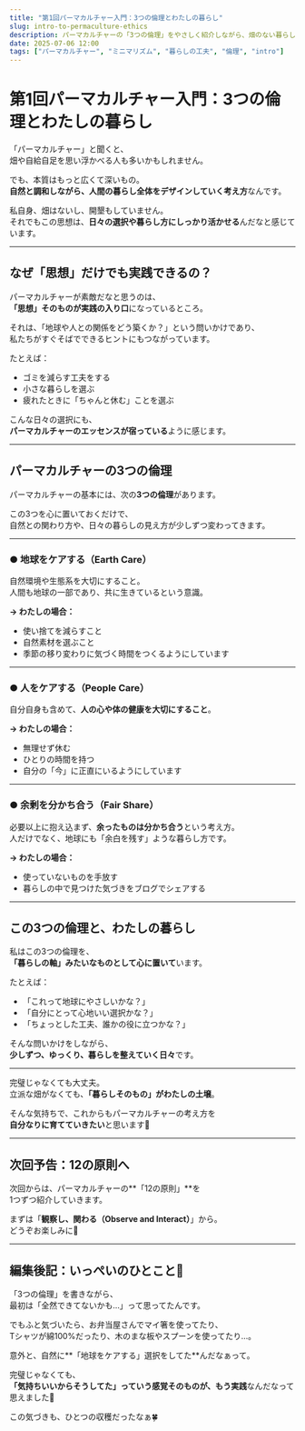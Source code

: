 ```yaml
---
title: "第1回パーマカルチャー入門：3つの倫理とわたしの暮らし"
slug: intro-to-permaculture-ethics
description: パーマカルチャーの「3つの倫理」をやさしく紹介しながら、畑のない暮らしの中で、どう実践につなげられるかを綴ります。ミニマルな暮らしと重なる視点も含めてお届けします。
date: 2025-07-06 12:00
tags: ["パーマカルチャー", "ミニマリズム", "暮らしの工夫", "倫理", "intro"]
---
```


# 第1回パーマカルチャー入門：3つの倫理とわたしの暮らし

「パーマカルチャー」と聞くと、  
畑や自給自足を思い浮かべる人も多いかもしれません。

でも、本質はもっと広くて深いもの。  
**自然と調和しながら、人間の暮らし全体をデザインしていく考え方**なんです。

私自身、畑はないし、開墾もしていません。  
それでもこの思想は、**日々の選択や暮らし方にしっかり活かせる**んだなと感じています。

---

## なぜ「思想」だけでも実践できるの？

パーマカルチャーが素敵だなと思うのは、  
**「思想」そのものが実践の入り口**になっているところ。

それは、「地球や人との関係をどう築くか？」という問いかけであり、  
私たちがすぐそばでできるヒントにもつながっています。

たとえば：

- ゴミを減らす工夫をする  
- 小さな暮らしを選ぶ  
- 疲れたときに「ちゃんと休む」ことを選ぶ

こんな日々の選択にも、  
**パーマカルチャーのエッセンスが宿っている**ように感じます。

---

## パーマカルチャーの3つの倫理

パーマカルチャーの基本には、次の**3つの倫理**があります。

この3つを心に置いておくだけで、  
自然との関わり方や、日々の暮らしの見え方が少しずつ変わってきます。

---

### ● 地球をケアする（Earth Care）

自然環境や生態系を大切にすること。  
人間も地球の一部であり、共に生きているという意識。

**→ わたしの場合：**  
- 使い捨てを減らすこと  
- 自然素材を選ぶこと  
- 季節の移り変わりに気づく時間をつくるようにしています

---

### ● 人をケアする（People Care）

自分自身も含めて、**人の心や体の健康を大切にすること**。

**→ わたしの場合：**  
- 無理せず休む  
- ひとりの時間を持つ  
- 自分の「今」に正直にいるようにしています

---

### ● 余剰を分かち合う（Fair Share）

必要以上に抱え込まず、**余ったものは分かち合う**という考え方。  
人だけでなく、地球にも「余白を残す」ような暮らし方です。

**→ わたしの場合：**  
- 使っていないものを手放す  
- 暮らしの中で見つけた気づきをブログでシェアする

---

## この3つの倫理と、わたしの暮らし

私はこの3つの倫理を、  
**「暮らしの軸」みたいなものとして心に置いて**います。

たとえば：

- 「これって地球にやさしいかな？」  
- 「自分にとって心地いい選択かな？」  
- 「ちょっとした工夫、誰かの役に立つかな？」

そんな問いかけをしながら、  
**少しずつ、ゆっくり、暮らしを整えていく日々**です。

---

完璧じゃなくても大丈夫。  
立派な畑がなくても、**「暮らしそのもの」がわたしの土壌**。

そんな気持ちで、これからもパーマカルチャーの考え方を  
**自分なりに育てていきたい**と思います🌿

---

## 次回予告：12の原則へ

次回からは、パーマカルチャーの**「12の原則」**を  
1つずつ紹介していきます。

まずは「**観察し、関わる（Observe and Interact）**」から。  
どうぞお楽しみに🌼

---

## 編集後記：いっぺいのひとこと🌱

「3つの倫理」を書きながら、  
最初は「全然できてないかも…」って思ってたんです。

でもふと気づいたら、お弁当屋さんでマイ箸を使ってたり、  
Tシャツが綿100%だったり、木のまな板やスプーンを使ってたり…。

意外と、自然に**「地球をケアする」選択をしてた**んだなぁって。

完璧じゃなくても、  
**「気持ちいいからそうしてた」っていう感覚そのものが、もう実践**なんだなって思えました🌿

この気づきも、ひとつの収穫だったなぁ🍀

